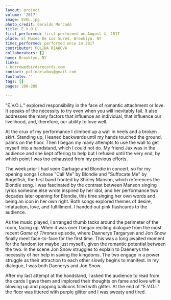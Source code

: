 ```yaml
---
layout: project
volume: '2017'
image: EVOL.jpg
photo_credit: Geraldo Mercado
title: E.V.O.L.
first_performed: first performed on August 4, 2017
place: El Museo De Los Sures, Brooklyn, NY
times_performed: performed once in 2017
contributor: POLINA RIABOVA
collaborators: []
home: Brooklyn, NY
links:
- borrowedbirdsrecords.com
contact: polinariabov@gmail.com
footnote: ''
tags: []
pages: 288-289

---
```


"E.V.O.L." explored responsibility in the face of romantic attachment or love. It speaks of the necessity to try even when you will inevitably fail. It also addresses the many factors that influence an individual, that influence our livelihood, and, therefore, our ability to love well.

At the crux of my performance I climbed up a wall in heels and a broken skirt. Standing up, I leaned backwards until my hands touched the ground, palms on the floor. Then I began my many attempts to use the wall to get myself into a handstand, which I could not do. My friend Jax was in the audience and she kept offering to help but I refused until the very end, by which point I was too exhausted from my previous efforts.

The week prior I had seen Garbage and Blondie in concert, so for my opening songs I chose "Call Me" by Blondie and "Suffocate Me" by Angelfish, the first band fronted by Shirley Manson, which references the Blondie song. I was fascinated by the contrast between Manson singing lyrics someone else wrote inspired by her idol, and her performance two decades later opening for Blondie, this time singing her own words and being an icon in her own right. Both songs explored themes of desire, infatuation, love, and fulfillment. I handed out pink flashcards to the audience.

As the music played, I arranged thumb tacks around the perimeter of the room, facing up. When it was over I began reciting dialogue from the most recent _Game of Thrones_ episode, where Daenerys Targaryen and Jon Snow finally meet face-to-face for the first time. This was a long awaited moment for the fandom (or maybe just myself), given the romantic potential between the two. In the scene Jon Snow struggles to explain to Daenerys the necessity of her help in saving the kingdoms. The two engage in a power struggle as their attraction to each other slowly begins to manifest. In my dialogue, I was both Daenerys and Jon Snow.

After my last attempt at the handstand, I asked the audience to read from the cards I gave them and implored their thoughts on fame and love while blowing up and popping balloons filled with glitter. At the end of "E.V.O.L" the floor was littered with purple glitter and I was sweaty and tired.
